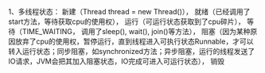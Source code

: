 1、多线程状态：
  新建（Thread thread = new Thread()），
  就绪（已经调用了start方法，等待获取cpu的使用权），
  运行（可运行状态获取到了cpu碎片），
  等待（TIME_WAITING， 调用了sleep(), wait(), join()等方法），
  阻塞（因为某种原因放弃了cpu的使用权，暂停运行，直到线程进入可执行状态Runnable，才可以转入运行状态；同步阻塞，如synchronized方法；异步阻塞，运行的线程发送了IO请求，JVM会把其加入阻塞状态，IO完成可进入可运行状态），
  销毁